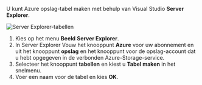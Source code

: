 U kunt Azure opslag-tabel maken met behulp van Visual Studio **Server Explorer**.

![Server Explorer-tabellen][Image1]

1. Kies op het menu **Beeld** **Server Explorer**.
2. In Server Explorer Vouw het knooppunt **Azure** voor uw abonnement en uit het knooppunt **opslag** en het knooppunt voor de opslag-account dat u hebt opgegeven in de verbonden Azure-Storage-service.
3. Selecteer het knooppunt **tabellen** en kiest u **Tabel maken** in het snelmenu.
4. Voer een naam voor de tabel en kies **OK**.   




[Image1]: ./media/vs-storage-getting-started-tables-include/vs-storage-create-tables-in-Server-Explorer.png